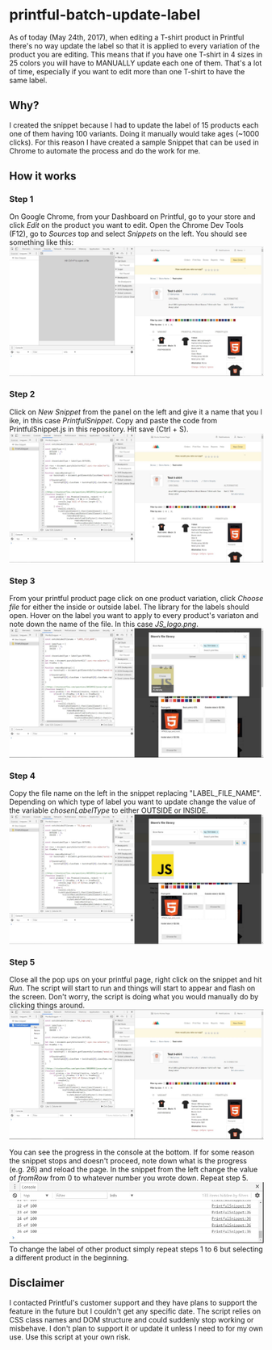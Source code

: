 # printful-batch-update-label
As of today (May 24th, 2017), when editing a T-shirt product in Printful there's no way update the label so that it is applied to every variation of the product you are editing. This means that if you have one T-shirt in 4 sizes in 25 colors you will have to MANUALLY update each one of them. That's a lot of time, especially if you want to edit more than one T-shirt to have the same label.  

## Why?

I created the snippet because I had to update the label of 15 products each one of them having 100 variants. Doing it manually would take ages (~1000 clicks). For this reason I have created a sample Snippet that can be used in Chrome to automate the process and do the work for me.  

## How it works
### Step 1

On Google Chrome, from your Dashboard on Printful, go to your store and click _Edit_ on the product you want to edit. Open the Chrome Dev Tools (F12), go to _Sources_ top and select _Snippets_ on the left. You should see something like this:
![Step1](Images/Screenshot_1.JPG?raw=True)

### Step 2

Click on _New Snippet_ from the panel on the left and give it a name that you l ike, in this case _PrintfulSnippet_. Copy and paste the code from PrintfulSnippet.js in this repository. Hit save (Ctrl + S).
![Step2](Images/Screenshot_2.JPG?raw=True)

### Step 3

From your printful product page click on one product variation, click _Choose file_ for either the inside or outside label. The library for the labels should open. Hover on the label you want to apply to every product's variaton and note down the name of the file. In this case _JS_logo.png_.
![Step3](Images/Screenshot_3.JPG?raw=True)

### Step 4

Copy the file name on the left in the snippet replacing "LABEL_FILE_NAME". Depending on which type of label you want to update change the value of the variable _chosenLabelType_ to either OUTSIDE or INSIDE.
![Step4](Images/Screenshot_4.JPG?raw=True)

### Step 5

Close all the pop ups on your printful page, right click on the snippet and hit _Run_. The script will start to run and things will start to appear and flash on the screen. Don't worry, the script is doing what you would manually do by clicking things around. 
![Step5](Images/Screenshot_5.JPG?raw=True)


You can see the progress in the console at the bottom. If for some reason the snippet stops and doesn't proceed, note down what is the progress (e.g. 26) and reload the page. In the snippet from the left change the value of _fromRow_ from 0 to whatever number you wrote down. Repeat step 5.
![Step6](Images/Screenshot_6.JPG?raw=True)  
To change the label of other product simply repeat steps 1 to 6 but selecting a different product in the beginning.  

## Disclaimer
I contacted Printful's customer support and they have plans to support the feature in the future but I couldn't get any specific date. The script relies on CSS class names and DOM structure and could suddenly stop working or misbehave. I don't plan to support it or update it unless I need to for my own use. Use this script at your own risk. 
